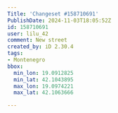 ```yaml
---
Title: 'Changeset #158710691'
PublishDate: 2024-11-03T18:05:52Z
id: 158710691
user: lilu_42
comment: New street
created_by: iD 2.30.4
tags:
- Montenegro
bbox:
  min_lon: 19.0912825
  min_lat: 42.1043895
  max_lon: 19.0974221
  max_lat: 42.1063666

---
```

